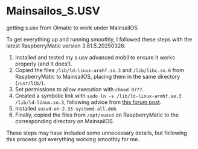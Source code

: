 # Mainsailos_S.USV
getting s.usv from Olmatic to work under MainsailOS


To get everything up and running smoothly, I followed these steps with the latest RaspberryMatic version 3.81.5.20250326:

1. Installed and tested my s.usv advanced mobil to ensure it works properly (and it does!).
2. Copied the files `/lib/ld-linux-armhf.so.3` and `/lib/libc.so.6` from RaspberryMatic to MainsailOS, placing them in the same directory (`/usr/lib/`).
3. Set permissions to allow execution with `chmod 0777`.
4. Created a symbolic link with `sudo ln -s /lib/ld-linux-armhf.so.3 /lib/ld-linux.so.3`, following advice from [this forum post](https://forums.raspberrypi.com/viewtopic.php?t=369895#p2219402).
5. Installed `susvd-en-2.33-systemd-all.deb`.
6. Finally, copied the files from `/opt/susvd` on RaspberryMatic to the corresponding directory on MainsailOS.

These steps may have included some unnecessary details, but following this process got everything working smoothly for me.
